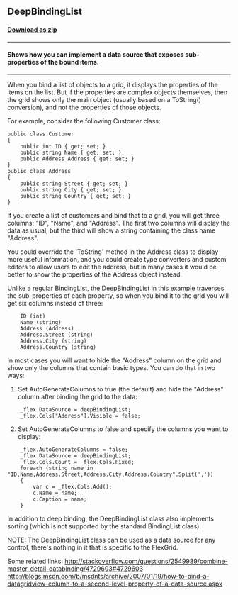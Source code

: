 ## DeepBindingList
#### [Download as zip](https://grapecity.github.io/DownGit/#/home?url=https://github.com/GrapeCity/ComponentOne-WinForms-Samples/tree/master/NetFramework\FlexGrid\CS\DeepBindingList)
____
#### Shows how you can implement a data source that exposes sub-properties of the bound items.
____
When you bind a list of objects to a grid, it displays the properties of the items on the list.
But if the properties are complex objects themselves, then the grid shows only the main object (usually based on a ToString() conversion), and not the properties of those objects.

For example, consider the following Customer class:

```
public class Customer
{
	public int ID { get; set; }
	public string Name { get; set; }
	public Address Address { get; set; }
}
public class Address
{
	public string Street { get; set; }
	public string City { get; set; }
	public string Country { get; set; }
}
```
If you create a list of customers and bind that to a grid, you will get three columns:
"ID", "Name", and "Address". The first two columns will display the data as usual, but the third will show a string containing the class name "Address".

You could override the 'ToString' method in the Address class to display more useful information, 
and you could create type converters and custom editors to allow users to edit the address, but in many cases it would be better to show the properties of the Address object instead.

Unlike a regular BindingList<T>, the DeepBindingList<T> in this example traverses the sub-properties of each property,
so when you bind it to the grid you will get six columns instead of three:

```
	ID (int)
	Name (string)
	Address (Address)
	Address.Street (string)
	Address.City (string)
	Address.Country (string)
```
In most cases you will want to hide the "Address" column on the grid and show only the columns that contain basic types.
You can do that in two ways:
 1. Set AutoGenerateColumns to true (the default) and hide the "Address" column after binding the grid to the data:

```
	_flex.DataSource = deepBindingList;
	_flex.Cols["Address"].Visible = false;
```
 2. Set AutoGenerateColumns to false and specify the columns you want to display:

```
	_flex.AutoGenerateColumns = false;
	_flex.DataSource = deepBindingList;
	_flex.Cols.Count = _flex.Cols.Fixed;
	foreach (string name in "ID,Name,Address.Street,Address.City,Address.Country".Split(','))
	{
		var c = _flex.Cols.Add();
		c.Name = name;
		c.Caption = name;
	}
```
In addition to deep binding, the DeepBindingList<T> class also implements sorting (which is not supported by the standard BindingList<T> class).

NOTE: The DeepBindingList<T> class can be used as a data source for any control, there's nothing in it that is specific to the FlexGrid.

Some related links:
http://stackoverflow.com/questions/2549989/combine-master-detail-databinding/4729603#4729603
http://blogs.msdn.com/b/msdnts/archive/2007/01/19/how-to-bind-a-datagridview-column-to-a-second-level-property-of-a-data-source.aspx
